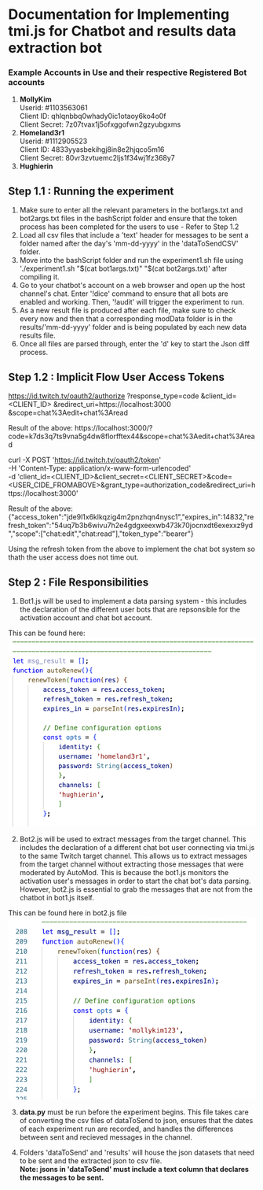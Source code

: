 Documentation for Implementing tmi.js for Chatbot and results data extraction bot
===============
### Example Accounts in Use and their respective Registered Bot accounts
1. <b>MollyKim</b> <br/> Userid: #1103563061 <br/> Client ID: qhlqnbbq0whady0ic1otaoy6ko4o0f <br/> Client Secret: 7z07tvax1j5ofxggofwn2gzyubgxms
2. <b>Homeland3r1</b> <br/> Userid: #1112905523 <br/> Client ID: 4833yyasbekihgj8in8e2hjqco5m16 <br/> Client Secret: 80vr3zvtuemc2ljs1f34wj1fz368y7
3. <b>Hughierin</b>

## Step 1.1 : Running the experiment
1. Make sure to enter all the relevant parameters in the bot1args.txt and bot2args.txt files in the bashScript folder and ensure that the token process has been completed for the users to use - Refer to Step 1.2
2. Load all csv files that include a 'text' header for messages to be sent a folder named after the day's 'mm-dd-yyyy' in the 'dataToSendCSV' folder. 
3. Move into the bashScript folder and run the experiment1.sh file using './experiment1.sh "$(cat bot1args.txt)" "$(cat bot2args.txt)' after compiling it. 
4. Go to your chatbot's account on a web browser and open up the host channel's chat. Enter '!dice' command to ensure that all bots are enabled and working. Then, '!audit' will trigger the experiment to run. 
5. As a new result file is produced after each file, make sure to check every now and then that a corresponding modData folder is in the results/'mm-dd-yyyy' folder and is being populated by each new data results file. 
6. Once all files are parsed through, enter the 'd' key to start the Json diff process. 

## Step 1.2 : Implicit Flow User Access Tokens
https://id.twitch.tv/oauth2/authorize
?response_type=code
&client_id=<CLIENT_ID>
&redirect_uri=https://localhost:3000
&scope=chat%3Aedit+chat%3Aread

Result of the above:
https://localhost:3000/?code=k7ds3q7ts9vna5g4dw8florfftex44&scope=chat%3Aedit+chat%3Aread

curl -X POST 'https://id.twitch.tv/oauth2/token' \
     -H 'Content-Type: application/x-www-form-urlencoded' \
     -d 'client_id=<CLIENT_ID>&client_secret=<CLIENT_SECRET>&code=<USER_CIDE_FROMABOVE>&grant_type=authorization_code&redirect_uri=https://localhost:3000'

Result of the above:
{"access_token":"jde9l1x6klkqzig4m2pnzhqn4nysc1","expires_in":14832,"refresh_token":"54uq7b3b6wivu7h2e4gdgxeexwb473k70jocnxdt6exexxz9yd","scope":["chat:edit","chat:read"],"token_type":"bearer"}

Using the refresh token from the above to implement the chat bot system so thath the user access does not time out. 

## Step 2 : File Responsibilities
1. Bot1.js will be used to implement a data parsing system - this includes the declaration of the different user bots that are repsonsible for the activation account and chat bot account. 

This can be found here: ![Bot1 User Declaration Codes](readMeimages/bot1User.png)

2. Bot2.js will be used to extract messages from the target channel. This includes the declaration of a different chat bot user connecting via tmi.js to the same Twitch target channel. This allows us to extract messages from the target channel without extracting those messages that were moderated by AutoMod. This is because the bot1.js monitors the activation user's messages in order to start the chat bot's data parsing. However, bot2.js is essential to grab the messages that are not from the chatbot in bot1.js itself. 

This can be found here in bot2.js file ![Bot2 User Declaration Codes](readMeimages/bot2User.png)

3. <b>data.py</b> must be run before the experiment begins. This file takes care of converting the csv files of dataToSend to json, ensures that the dates of each experiment run are recorded, and handles the differences between sent and recieved messages in the channel. 

4. Folders 'dataToSend' and 'results' will house the json datasets that need to be sent and the extracted json to csv file.<br/> 
<b>Note: jsons in 'dataToSend' must include a text column that declares the messages to be sent.</b>
